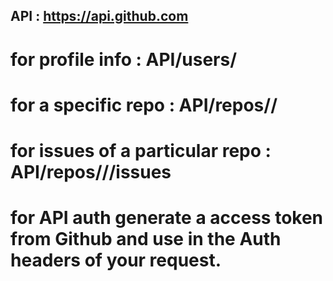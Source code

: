 ## API :  https://api.github.com

# for profile info : API/users/<username>
# for a specific repo : API/repos/<owner>/<repo>
# for issues of a particular repo : API/repos/<owner>/<repo>/issues


# for API auth generate a access token from Github and use in the Auth headers of your request.